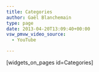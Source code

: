 ```yaml
---
title: Categories
author: Gaël Blanchemain
type: page
date: 2013-04-20T13:09:40+00:00
vsw_pmvw_video_source:
  - YouTube

---
```

[widgets\_on\_pages id=Categories]